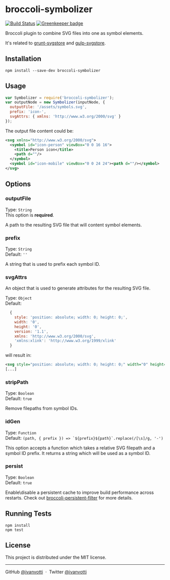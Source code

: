 # broccoli-symbolizer

[![Build Status](https://travis-ci.org/ivanvotti/broccoli-symbolizer.svg?branch=master)](https://travis-ci.org/ivanvotti/broccoli-symbolizer)
[![Greenkeeper badge](https://badges.greenkeeper.io/ivanvotti/broccoli-symbolizer.svg)](https://greenkeeper.io/)

Broccoli plugin to combine SVG files into one as symbol elements.

It's related to [grunt-svgstore](https://github.com/FWeinb/grunt-svgstore) and [gulp-svgstore](https://github.com/w0rm/gulp-svgstore).

## Installation

`npm install --save-dev broccoli-symbolizer`

## Usage

```js
var Symbolizer = require('broccoli-symbolizer');
var outputNode = new Symbolizer(inputNode, {
  outputFile: '/assets/symbols.svg',
  prefix: 'icon-',
  svgAttrs: { xmlns: 'http://www.w3.org/2000/svg' }
});
```

The output file content could be:

```svg
<svg xmlns="http://www.w3.org/2000/svg">
  <symbol id="icon-person" viewBox="0 0 16 16">
    <title>Person icon</title>
    <path d=""/>
  </symbol>
  <symbol id="icon-mobile" viewBox="0 0 24 24"><path d=""/></symbol>
</svg>
```

## Options

### outputFile

Type: `String`  
This option is **required**.

A path to the resulting SVG file that will content symbol elements.

### prefix

Type: `String`  
Default: `''`

A string that is used to prefix each symbol ID.

### svgAttrs

An object that is used to generate attributes for the resulting SVG file.

Type: `Object`  
Default:

```js
  {
    style: 'position: absolute; width: 0; height: 0;',
    width: '0',
    height: '0',
    version: '1.1',
    xmlns: 'http://www.w3.org/2000/svg',
    'xmlns:xlink': 'http://www.w3.org/1999/xlink'
  }
```

will result in:

```svg
<svg style="position: absolute; width: 0; height: 0;" width="0" height="0" version="1.1" xmlns="http://www.w3.org/2000/svg" xmlns:xlink="http://www.w3.org/1999/xlink">
[...]
```

### stripPath

Type: `Boolean`  
Default: `true`

Remove filepaths from symbol IDs.

### idGen

Type: `Function`  
Default: ``(path, { prefix }) => `${prefix}${path}`.replace(/[\s]/g, '-')``

This option accepts a function which takes a relative SVG filepath and a symbol ID prefix. It returns a string which will be used as a symbol ID.

### persist

Type: `Boolean`  
Default: `true`

Enable\disable a persistent cache to improve build performance across restarts. Check out [broccoli-persistent-filter](https://github.com/stefanpenner/broccoli-persistent-filter) for more details.

## Running Tests

```
npm install
npm test
```

## License

This project is distributed under the MIT license.

---

GitHub [@ivanvotti](https://github.com/ivanvotti) &nbsp;&middot;&nbsp;
Twitter [@ivanvotti](https://twitter.com/ivanvotti)
